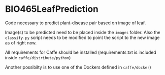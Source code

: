 # BIO465LeafPrediction
Code necessary to predict plant-disease pair based on image of leaf.

Image(s) to be predicted need to be placed inside the ```images```
folder. Also the ```classify.py``` script needs to be modified to point the script to the new image as of right now.

All requirements for Caffe should be installed (requirements.txt is included inside ```caffe/distribute/python```)

Another possibilty is to use one of the Dockers defined in ```caffe/docker```)
